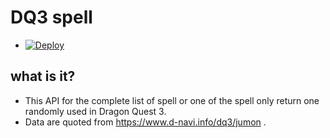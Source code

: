 # DQ3 spell
- [![Deploy](https://www.herokucdn.com/deploy/button.png)](https://heroku.com/deploy)

## what is it?
- This API for the complete list of spell or one of the spell only return one randomly used in Dragon Quest 3.
- Data are quoted from https://www.d-navi.info/dq3/jumon .